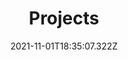 ---
title: 'Projects'
slug: 'projects'
excerpt: 
date: '2021-11-01T18:35:07.322Z'
projects:
    - name: Shop.app
      href: https://shop.app
      icon: /static/images/Shop.app-logo.png
      description: Building new shopping assistant
      tags: react native, typescript, graphql
      year: 2021

    - name: Panciona
      href: https://panciona.com
      icon: /static/images/Panciona-logo.png
      description: Solo founder bootstrapping SaaS
      tags: react, firebase, nodejs
      year: 2021

    - name: HEGIAS CMS
      href: https://hegias.com
      icon: /static/images/Hegias-logo.png
      description: Teamlead and responsible for core frontend app architecture and development
      tags: react, typescript
      year: 2020

    - name: WolkAbout IoT Platform
      href: https://demo.wolkabout.com/#/auth/register
      icon: /static/images/WolkAbout-logo.png
      description: Built modular Angular application from ground up
      tags: angular, typescript, rxjs, monorepo
      year: 2020

    - name: WolkAbout Website
      href: https://wolkabout.com
      icon: /static/images/WolkAbout-logo.png
      description: Teamlead on the company website project
      tags: jamstack
      year: 2019

    - name: Internxt Drive Mobile
      href: https://internxt.com/products#mobile
      icon: /static/images/Internxt-logo.png
      description: Freelance project
      tags: react native
      year: 2019
    
    - name: Trello Boosted Boards
      href: https://chrome.google.com/webstore/detail/trello-boosted-boards/kdnfiaaebipjfmlajbklkkcgkddakdnf?hl=en
      icon: /static/images/TrelloBoostedBoards-logo.png
      description: Developed browser extension for Chrome and Mozilla Firefox
      tags: chrome extension
      year: 2017
---
